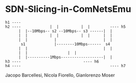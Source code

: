 # SDN-Slicing-in-ComNetsEmu

```text
h1 ----  
h2 ----             |  |          |  |         ---- h5
      |  |--10Mbps-- s2 --10Mbps-- s3 ------|  |
      |  |          |  |          |  |      |  |
      |  |            |                     |  |
       s1             |--------10Mbps------  s4
      |  |                                  |  |
      |  |				    |  |
      |  |----------1Mbps-------------------|  |
h3 ----  		  	               ---- h6
h4 ----                                        ---- h7
```





Jacopo Barcellesi, Nicola Fiorello, Gianlorenzo Moser